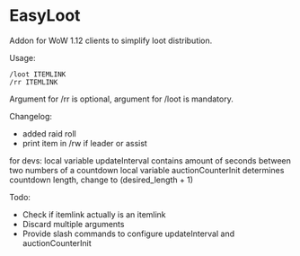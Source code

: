 EasyLoot
========

Addon for WoW 1.12 clients to simplify loot distribution.


Usage:
```
/loot ITEMLINK
/rr ITEMLINK
 ```

Argument for /rr is optional, argument for /loot is mandatory.

Changelog:
- added raid roll
- print item in /rw if leader or assist

for devs:
local variable updateInterval contains amount of seconds between two numbers of a countdown
local variable auctionCounterInit determines countdown length, change to (desired_length + 1)

Todo:
- Check if itemlink actually is an itemlink
- Discard multiple arguments
- Provide slash commands to configure updateInterval and auctionCounterInit
